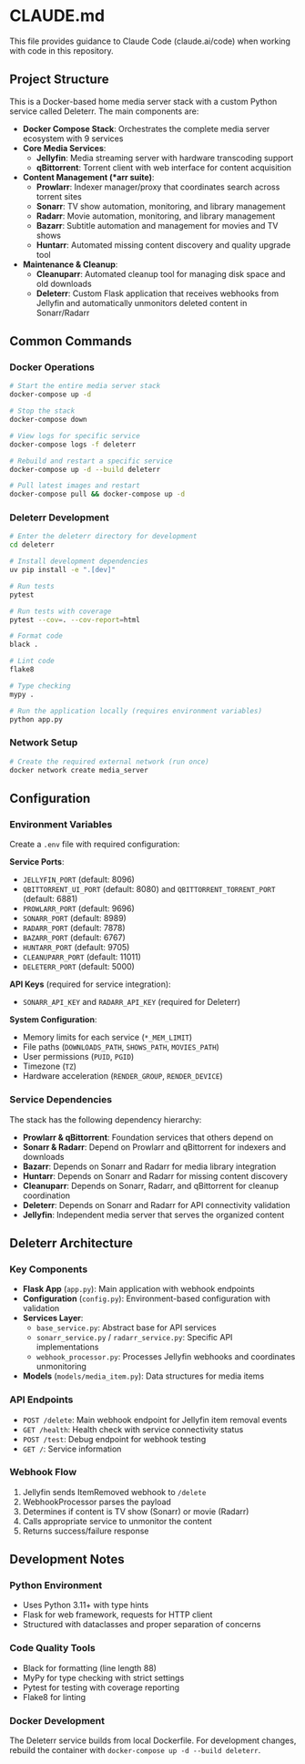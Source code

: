 # CLAUDE.md

This file provides guidance to Claude Code (claude.ai/code) when working with code in this repository.

## Project Structure

This is a Docker-based home media server stack with a custom Python service called Deleterr. The main components are:

- **Docker Compose Stack**: Orchestrates the complete media server ecosystem with 9 services
- **Core Media Services**:
  - **Jellyfin**: Media streaming server with hardware transcoding support
  - **qBittorrent**: Torrent client with web interface for content acquisition
- **Content Management (*arr suite)**:
  - **Prowlarr**: Indexer manager/proxy that coordinates search across torrent sites
  - **Sonarr**: TV show automation, monitoring, and library management
  - **Radarr**: Movie automation, monitoring, and library management
  - **Bazarr**: Subtitle automation and management for movies and TV shows
  - **Huntarr**: Automated missing content discovery and quality upgrade tool
- **Maintenance & Cleanup**:
  - **Cleanuparr**: Automated cleanup tool for managing disk space and old downloads
  - **Deleterr**: Custom Flask application that receives webhooks from Jellyfin and automatically unmonitors deleted content in Sonarr/Radarr

## Common Commands

### Docker Operations
```bash
# Start the entire media server stack
docker-compose up -d

# Stop the stack
docker-compose down

# View logs for specific service
docker-compose logs -f deleterr

# Rebuild and restart a specific service
docker-compose up -d --build deleterr

# Pull latest images and restart
docker-compose pull && docker-compose up -d
```

### Deleterr Development
```bash
# Enter the deleterr directory for development
cd deleterr

# Install development dependencies
uv pip install -e ".[dev]"

# Run tests
pytest

# Run tests with coverage
pytest --cov=. --cov-report=html

# Format code
black .

# Lint code
flake8

# Type checking
mypy .

# Run the application locally (requires environment variables)
python app.py
```

### Network Setup
```bash
# Create the required external network (run once)
docker network create media_server
```

## Configuration

### Environment Variables
Create a `.env` file with required configuration:

**Service Ports**:
- `JELLYFIN_PORT` (default: 8096)
- `QBITTORRENT_UI_PORT` (default: 8080) and `QBITTORRENT_TORRENT_PORT` (default: 6881)
- `PROWLARR_PORT` (default: 9696)
- `SONARR_PORT` (default: 8989)
- `RADARR_PORT` (default: 7878)
- `BAZARR_PORT` (default: 6767)
- `HUNTARR_PORT` (default: 9705)
- `CLEANUPARR_PORT` (default: 11011)
- `DELETERR_PORT` (default: 5000)

**API Keys** (required for service integration):
- `SONARR_API_KEY` and `RADARR_API_KEY` (required for Deleterr)

**System Configuration**:
- Memory limits for each service (`*_MEM_LIMIT`)
- File paths (`DOWNLOADS_PATH`, `SHOWS_PATH`, `MOVIES_PATH`)
- User permissions (`PUID`, `PGID`)
- Timezone (`TZ`)
- Hardware acceleration (`RENDER_GROUP`, `RENDER_DEVICE`)

### Service Dependencies
The stack has the following dependency hierarchy:
- **Prowlarr & qBittorrent**: Foundation services that others depend on
- **Sonarr & Radarr**: Depend on Prowlarr and qBittorrent for indexers and downloads
- **Bazarr**: Depends on Sonarr and Radarr for media library integration
- **Huntarr**: Depends on Sonarr and Radarr for missing content discovery
- **Cleanuparr**: Depends on Sonarr, Radarr, and qBittorrent for cleanup coordination
- **Deleterr**: Depends on Sonarr and Radarr for API connectivity validation
- **Jellyfin**: Independent media server that serves the organized content

## Deleterr Architecture

### Key Components
- **Flask App** (`app.py`): Main application with webhook endpoints
- **Configuration** (`config.py`): Environment-based configuration with validation
- **Services Layer**: 
  - `base_service.py`: Abstract base for API services
  - `sonarr_service.py` / `radarr_service.py`: Specific API implementations
  - `webhook_processor.py`: Processes Jellyfin webhooks and coordinates unmonitoring
- **Models** (`models/media_item.py`): Data structures for media items

### API Endpoints
- `POST /delete`: Main webhook endpoint for Jellyfin item removal events
- `GET /health`: Health check with service connectivity status
- `POST /test`: Debug endpoint for webhook testing
- `GET /`: Service information

### Webhook Flow
1. Jellyfin sends ItemRemoved webhook to `/delete`
2. WebhookProcessor parses the payload
3. Determines if content is TV show (Sonarr) or movie (Radarr)
4. Calls appropriate service to unmonitor the content
5. Returns success/failure response

## Development Notes

### Python Environment
- Uses Python 3.11+ with type hints
- Flask for web framework, requests for HTTP client
- Structured with dataclasses and proper separation of concerns

### Code Quality Tools
- Black for formatting (line length 88)
- MyPy for type checking with strict settings
- Pytest for testing with coverage reporting
- Flake8 for linting

### Docker Development
The Deleterr service builds from local Dockerfile. For development changes, rebuild the container with `docker-compose up -d --build deleterr`.